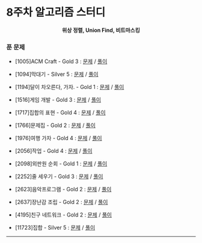 # 8주차 알고리즘 스터디

<div align = center>
  <b>위상 정렬, Union Find, 비트마스킹</b>
</div>

### 푼 문제

  - [1005]ACM Craft - Gold 3 : [문제](https://www.acmicpc.net/problem/1005) / [풀이](https://github.com/firemancha/Algorithm/tree/main/Baekjoon/TopologicalSort/%5B1005%5DACM%20Craft)

  - [1094]막대기 - Silver 5 : [문제](https://www.acmicpc.net/problem/1094) / [풀이](https://github.com/firemancha/Algorithm/tree/main/Baekjoon/BitMasking/%5B1094%5D%EB%A7%89%EB%8C%80%EA%B8%B0)

  - [1194]달이 차오른다, 가자. - Gold 1 : [문제](https://www.acmicpc.net/problem/1194) / [풀이](https://github.com/firemancha/Algorithm/tree/main/Baekjoon/BitMasking/%5B1194%5D%EB%8B%AC%EC%9D%B4%20%EC%B0%A8%EC%98%A4%EB%A5%B8%EB%8B%A4%2C%20%EA%B0%80%EC%9E%90%EF%BC%8E)

  - [1516]게임 개발 - Gold 3 : [문제](https://www.acmicpc.net/problem/1516) / [풀이](https://github.com/firemancha/Algorithm/tree/main/Baekjoon/TopologicalSort/%5B1516%5D%EA%B2%8C%EC%9E%84%20%EA%B0%9C%EB%B0%9C)

  - [1717]집합의 표현 - Gold 4 : [문제](https://www.acmicpc.net/problem/1717) / [풀이](https://github.com/firemancha/Algorithm/tree/main/Baekjoon/DisjointSet/%5B1717%5D%EC%A7%91%ED%95%A9%EC%9D%98%20%ED%91%9C%ED%98%84)

  - [1766]문제집 - Gold 2 : [문제](https://www.acmicpc.net/problem/1766) / [풀이](https://github.com/firemancha/Algorithm/tree/main/Baekjoon/TopologicalSort/%5B1766%5D%EB%AC%B8%EC%A0%9C%EC%A7%91)

  - [1976]여행 가자 - Gold 4 : [문제](https://www.acmicpc.net/problem/1976) / [풀이](https://github.com/firemancha/Algorithm/tree/main/Baekjoon/DisjointSet)

  - [2056]작업 - Gold 4 : [문제](https:/www.acmicpc.net/problem/2056) / [풀이](https://github.com/firemancha/Algorithm/tree/main/Baekjoon/TopologicalSort/%5B2056%5D%EC%9E%91%EC%97%85)

  - [2098]외판원 순회 - Gold 1 : [문제](https://www.acmicpc.net/problem/2098) / [풀이](https://github.com/firemancha/Algorithm/tree/main/Baekjoon/BitMasking/%5B2098%5D%EC%99%B8%ED%8C%90%EC%9B%90%20%EC%88%9C%ED%9A%8C)

  - [2252]줄 세우기 - Gold 3 : [문제](https://www.acmicpc.net/problem/2252) / [풀이](https://github.com/firemancha/Algorithm/tree/main/Baekjoon/TopologicalSort/%5B2252%5D%EC%A4%84%20%EC%84%B8%EC%9A%B0%EA%B8%B0)  

  - [2623]음악프로그램 - Gold 2 : [문제](https://www.acmicpc.net/problem/2623) / [풀이](https://github.com/firemancha/Algorithm/tree/main/Baekjoon/TopologicalSort/%5B2623%5D%EC%9D%8C%EC%95%85%ED%94%84%EB%A1%9C%EA%B7%B8%EB%9E%A8)

  - [2637]장난감 조립 - Gold 2 : [문제](https://www.acmicpc.net/problem/2637) / [풀이](https://github.com/firemancha/Algorithm/tree/main/Baekjoon/TopologicalSort/%5B2637%5D%EC%9E%A5%EB%82%9C%EA%B0%90%20%EC%A1%B0%EB%A6%BD)

  - [4195]친구 네트워크 - Gold 2 : [문제](https://www.acmicpc.net/problem/4195) / [풀이](https://github.com/firemancha/Algorithm/tree/main/Baekjoon/DisjointSet/%5B4195%5D%EC%B9%9C%EA%B5%AC%20%EB%84%A4%ED%8A%B8%EC%9B%8C%ED%81%AC)

  - [11723]집합 - Silver 5 : [문제](https://www.acmicpc.net/problem/11723) / [풀이](https://github.com/firemancha/Algorithm/tree/main/Baekjoon/BitMasking/%5B11723%5D%EC%A7%91%ED%95%A9)

---
